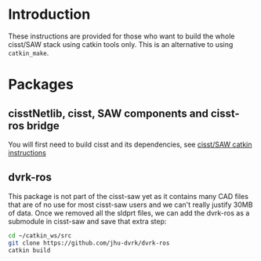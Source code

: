 # Introduction

These instructions are provided for those who want to build the whole cisst/SAW stack using catkin tools only.  This is an alternative to using `catkin_make`.
# Packages

## cisstNetlib, cisst, SAW components and cisst-ros bridge
You will first need to build cisst and its dependencies, see [cisst/SAW catkin instructions](https://github.com/jhu-cisst/cisst/wiki/Compiling-cisst-and-SAW-with-CMake#13-building-using-catkin-build-tools-for-ros)

## dvrk-ros

This package is not part of the cisst-saw yet as it contains many CAD files that are of no use for most cisst-saw users and we can't really justify 30MB of data.  Once we removed all the sldprt files, we can add the dvrk-ros as a submodule in cisst-saw and save that extra step:

```bash
cd ~/catkin_ws/src
git clone https://github.com/jhu-dvrk/dvrk-ros
catkin build
```
